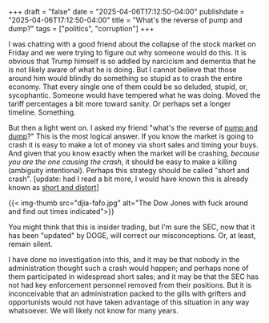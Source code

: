 +++
draft = "false"
date = "2025-04-06T17:12:50-04:00"
publishdate = "2025-04-06T17:12:50-04:00"
title = "What's the reverse of pump and dump?"
tags = ["politics", "corruption"]
+++

I was chatting with a good friend about the collapse of the stock market on Friday and we were trying to figure out why someone would do this.  It is obvious that Trump himself is so addled by narcicism and dementia that he is not likely aware of what he is doing.  But I cannot believe that those around him would blindly do something so stupid as to crash the entire economy.  That every single one of them could be so deluded, stupid, or, sycophantic.  Someone would have tempered what he was doing.  Moved the tariff percentages a bit more toward sanity.  Or perhaps set a longer timeline.  Something.

But then a light went on.  I asked my friend "what's the reverse of [pump and dump](https://en.wikipedia.org/wiki/Pump_and_dump)?"  This is the most logical answer.  If you know the market is going to crash it is easy to make a lot of money via short sales and timing your buys.  And given that you know exactly when the market will be crashing, *because you are the one causing the crash*, it should be easy to make a killing (ambiguity intentional).  Perhaps this strategy should be called "short and crash". [update: had I read a bit more, I would have known this is already known as [short and distort](https://en.wikipedia.org/wiki/Short_and_distort)]

{{< img-thumb src="djia-fafo.jpg" alt="The Dow Jones with fuck around and find out times indicated">}}

You might think that this is insider trading, but I'm sure the SEC, now that it has been "updated" by DOGE, will correct our misconceptions.  Or, at least, remain silent.

I have done no investigation into this, and it may be that nobody in the administration thought such a crash would happen; and perhaps none of them participated in widespread short sales; and it may be that the SEC has not had key enforcement personnel removed from their positions.  But it is inconceivable that an administration packed to the gills with grifters and opportunists would not have taken advantage of this situation in any way whatsoever.  We will likely not know for many years.

